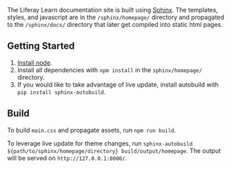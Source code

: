 The Liferay Learn documentation site is built using [Sphinx](http://www.sphinx-doc.org/en/master/). The templates, styles, and javascript are in the `/sphinx/homepage/` directory and propagated to the `/sphinx/docs/` directory that later get compiled into static html pages.

## Getting Started

1. [Install node](https://nodejs.org/en/).
2. Install all dependencies with `npm install` in the `sphinx/homepage/` directory.
3. If you would like to take advantage of live update, install autobuild with `pip install sphinx-autobuild`.

## Build

To build `main.css` and propagate assets, run `npm run build`.

To leverage live update for theme changes, run `sphinx-autobuild ${path/to/sphinx/homepage/directory} build/output/homepage`. The output will be served on `http://127.0.0.1:8000/`.